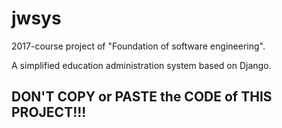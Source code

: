 # jwsys

2017-course project of "Foundation of software engineering".

A simplified education administration system based on Django. 
## DON'T COPY or PASTE the CODE of THIS PROJECT!!!
